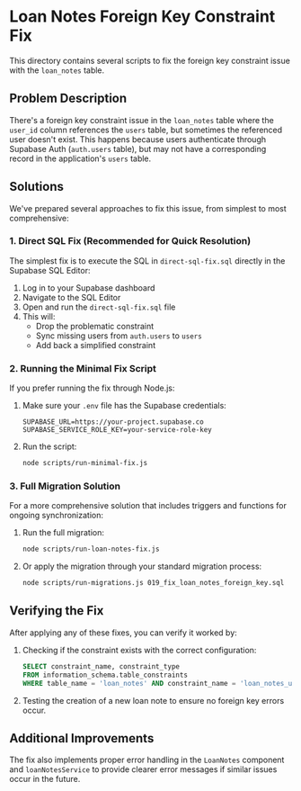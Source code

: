 # Loan Notes Foreign Key Constraint Fix

This directory contains several scripts to fix the foreign key constraint issue with the `loan_notes` table.

## Problem Description

There's a foreign key constraint issue in the `loan_notes` table where the `user_id` column references the `users` table, but sometimes the referenced user doesn't exist. This happens because users authenticate through Supabase Auth (`auth.users` table), but may not have a corresponding record in the application's `users` table.

## Solutions

We've prepared several approaches to fix this issue, from simplest to most comprehensive:

### 1. Direct SQL Fix (Recommended for Quick Resolution)

The simplest fix is to execute the SQL in `direct-sql-fix.sql` directly in the Supabase SQL Editor:

1. Log in to your Supabase dashboard
2. Navigate to the SQL Editor
3. Open and run the `direct-sql-fix.sql` file
4. This will:
   - Drop the problematic constraint
   - Sync missing users from `auth.users` to `users`
   - Add back a simplified constraint

### 2. Running the Minimal Fix Script

If you prefer running the fix through Node.js:

1. Make sure your `.env` file has the Supabase credentials:
   ```
   SUPABASE_URL=https://your-project.supabase.co
   SUPABASE_SERVICE_ROLE_KEY=your-service-role-key
   ```

2. Run the script:
   ```bash
   node scripts/run-minimal-fix.js
   ```

### 3. Full Migration Solution

For a more comprehensive solution that includes triggers and functions for ongoing synchronization:

1. Run the full migration:
   ```bash
   node scripts/run-loan-notes-fix.js
   ```

2. Or apply the migration through your standard migration process:
   ```bash
   node scripts/run-migrations.js 019_fix_loan_notes_foreign_key.sql
   ```

## Verifying the Fix

After applying any of these fixes, you can verify it worked by:

1. Checking if the constraint exists with the correct configuration:
   ```sql
   SELECT constraint_name, constraint_type
   FROM information_schema.table_constraints
   WHERE table_name = 'loan_notes' AND constraint_name = 'loan_notes_user_id_fkey';
   ```

2. Testing the creation of a new loan note to ensure no foreign key errors occur.

## Additional Improvements

The fix also implements proper error handling in the `LoanNotes` component and `loanNotesService` to provide clearer error messages if similar issues occur in the future.